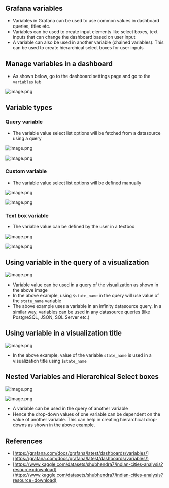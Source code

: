 ## Grafana variables

-   Variables in Grafana can be used to use common values in dashboard queries, titles etc.
-   Variables can be used to create input elements like select boxes, text inputs that can change the dashboard based on user input
-   A variable can also be used in another variable (chained variables). This can be used to create hierarchical select boxes for user inputs

## Manage variables in a dashboard

-   As shown below, go to the dashboard settings page and go to the `variables` tab

![image.png](https://prod-files-secure.s3.us-west-2.amazonaws.com/e2127588-bc2c-4960-9072-182c822d4772/898cbd02-8cca-4f38-bdfe-57aef2b3238d/image.png)

## Variable types

### Query variable

-   The variable value select list options will be fetched from a datasource using a query

![image.png](https://prod-files-secure.s3.us-west-2.amazonaws.com/e2127588-bc2c-4960-9072-182c822d4772/0c91701f-7fe3-40b7-a52c-1aa81932fcca/image.png)

![image.png](https://prod-files-secure.s3.us-west-2.amazonaws.com/e2127588-bc2c-4960-9072-182c822d4772/fca067f7-664c-4e6b-a5dc-277f7a4345da/image.png)

### Custom variable

-   The variable value select list options will be defined manually

![image.png](https://prod-files-secure.s3.us-west-2.amazonaws.com/e2127588-bc2c-4960-9072-182c822d4772/c3bb313a-e227-4fb0-9a1f-4e0cc8a910a2/image.png)

![image.png](https://prod-files-secure.s3.us-west-2.amazonaws.com/e2127588-bc2c-4960-9072-182c822d4772/cdbba86c-8fd5-4492-abac-b3e65c1ca5d2/image.png)

### Text box variable

-   The variable value can be defined by the user in a textbox

![image.png](https://prod-files-secure.s3.us-west-2.amazonaws.com/e2127588-bc2c-4960-9072-182c822d4772/9a5f7a65-3324-454d-b0c5-8cb17c2c6b3e/image.png)

![image.png](https://prod-files-secure.s3.us-west-2.amazonaws.com/e2127588-bc2c-4960-9072-182c822d4772/fd62b238-84ed-41c8-b42e-06bf647b7966/image.png)

## Using variable in the query of a visualization

![image.png](https://prod-files-secure.s3.us-west-2.amazonaws.com/e2127588-bc2c-4960-9072-182c822d4772/77cced8d-d5a3-49e0-ac27-6c9a8c08eb9e/image.png)

-   Variable value can be used in a query of the visualization as shown in the above image
-   In the above example, using `$state_name` in the query will use value of the `state_name` variable
-   The above example uses a variable in an infinity datasource query. In a similar way, variables can be used in any datasource queries (like PostgreSQL, JSON, SQL Server etc.)

## Using variable in a visualization title

![image.png](https://prod-files-secure.s3.us-west-2.amazonaws.com/e2127588-bc2c-4960-9072-182c822d4772/f4a232b8-3584-407a-a9d4-d6251ef8e0fb/image.png)

-   In the above example, value of the variable `state_name` is used in a visualization title using `$state_name`

## Nested Variables and Hierarchical Select boxes

![image.png](https://prod-files-secure.s3.us-west-2.amazonaws.com/e2127588-bc2c-4960-9072-182c822d4772/e409ff25-9cab-4f23-98ee-4dcaedc37400/image.png)

![image.png](https://prod-files-secure.s3.us-west-2.amazonaws.com/e2127588-bc2c-4960-9072-182c822d4772/dc70f907-a2e1-4773-8b04-2fe77ed1ab48/image.png)

-   A variable can be used in the query of another variable
-   Hence the drop-down values of one variable can be dependent on the value of another variable. This can help in creating hierarchical drop-downs as shown in the above example.

## References

-   [https://grafana.com/docs/grafana/latest/dashboards/variables/](https://grafana.com/docs/grafana/latest/dashboards/variables/)
-   [https://www.kaggle.com/datasets/shubhendra7/indian-cities-analysis?resource=download](https://www.kaggle.com/datasets/shubhendra7/indian-cities-analysis?resource=download)
<!--stackedit_data:
eyJoaXN0b3J5IjpbMTYzMDQwNDUwMF19
-->